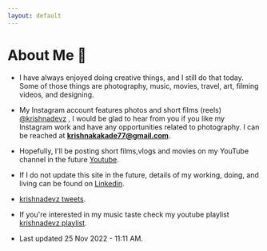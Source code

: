 ```yaml
---
layout: default
---
```


# About Me 📝

* I have always enjoyed doing creative things, and I still do that today. Some of those things are photography, music, movies, travel, art, filming videos, and designing.

* My Instagram account features photos and short films (reels) [@krishnadevz](https://www.instagram.com/krishnadevz/) , I would be glad to hear from you if you like my Instagram work and have any opportunities related to photography. I can be reached at **krishnakakade77@gmail.com**. 

* Hopefully, I'll be posting short films,vlogs and movies on my YouTube channel in the future [Youtube](https://www.youtube.com/channel/UCTtvSf6G8KHpeh2i8t48PsQ).
* If I do not update this site in the future, details of my working, doing, and living can be found on [Linkedin](https://www.linkedin.com/in/krishnakakade/).
* [krishnadevz tweets](https://twitter.com/krishnadevz).
* If you're interested in my music taste check my youtube playlist [krishnadevz playlist](https://youtube.com/playlist?list=PLpgxnKQJjhelT86IP_4S-DNQWHNIpaxYo).
* Last updated 25 Nov 2022 - 11:11 AM. 



